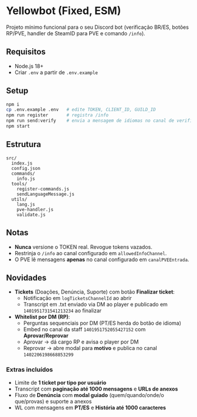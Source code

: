 # Yellowbot (Fixed, ESM)

Projeto mínimo funcional para o seu Discord bot (verificação BR/ES, botões RP/PVE, handler de SteamID para PVE e comando `/info`).

## Requisitos
- Node.js 18+
- Criar `.env` a partir de `.env.example`

## Setup
```bash
npm i
cp .env.example .env   # edite TOKEN, CLIENT_ID, GUILD_ID
npm run register       # registra /info
npm run send:verify    # envia a mensagem de idiomas no canal de verificação
npm start
```

## Estrutura
```
src/
  index.js
  config.json
  commands/
    info.js
  tools/
    register-commands.js
    sendLanguageMessage.js
  utils/
    lang.js
    pve-handler.js
    validate.js
```

## Notas
- **Nunca** versione o TOKEN real. Revogue tokens vazados.
- Restrinja o `/info` ao canal configurado em `allowedInfoChannel`.
- O PVE lê mensagens **apenas** no canal configurado em `canalPVEEntrada`.

## Novidades
- **Tickets** (Doações, Denúncia, Suporte) com botão **Finalizar ticket**:
  - Notificação em `logTicketsChannelId` ao abrir
  - Transcript em .txt enviado via DM ao player e publicado em `1401951731541213234` ao finalizar
- **Whitelist por DM (RP)**:
  - Perguntas sequenciais por DM (PT/ES herda do botão de idioma)
  - Embed no canal da staff `1401951752055427152` com **Aprovar/Reprovar**
  - Aprovar → dá cargo RP e avisa o player por DM
  - Reprovar → abre modal para **motivo** e publica no canal `1402206198668853299`

### Extras incluídos
- Limite de **1 ticket por tipo por usuário**
- Transcript com **paginação até 1000 mensagens** e **URLs de anexos**
- Fluxo de **Denúncia** com **modal guiado** (quem/quando/onde/o que/provas) e suporte a anexos
- WL com mensagens em **PT/ES** e **História até 1000 caracteres**
